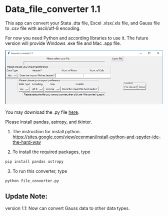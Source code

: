 # Data_file_converter 1.1
This app can convert your Stata .dta file, Excel .xlsx/.xls file, and Gauss file to .csv file with ascii/utf-8 encoding.

For now you need Python and according libraries to use it. The future version will provide Windows .exe file and Mac .app file.

![App phto](https://github.com/errard70101/Data_file_converter/blob/master/app_photo_v1.1.png)

You may download the .py file [here](https://github.com/errard70101/Data_file_converter/blob/master/file_converter.py).

Please install pandas, astropy, and tkinter.

1. The instruction for install python.
  https://sites.google.com/view/econman/install-python-and-spyder-ide-the-hard-way

2. To install the required packages, type

  ```bash
  pip install pandas astropy
  ```

3. To run this converter, type

  ```bash
  python file_converter.py
  ```

## Update Note:
version 1.1: Now can convert Gauss data to other data types.
